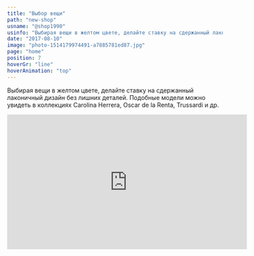 ```yaml
---
title: "Выбор вещи"
path: "new-shop"
usname: "@shop1990"
usinfo: "Выбирая вещи в желтом цвете, делайте ставку на сдержанный лаконичный дизайн без лишних деталей. Подобные модели можно увидеть в коллекциях Carolina Herrera, Oscar de la Renta, Trussardi и др."
date: "2017-08-10"
image: "photo-1514179974491-a7885781ed87.jpg"
page: "home"
position: 7
hoverGr: "line"
hoverAnimation: "top"
---
```


Выбирая вещи в желтом цвете, делайте ставку на сдержанный лаконичный дизайн без лишних деталей. Подобные модели можно увидеть в коллекциях Carolina Herrera, Oscar de la Renta, Trussardi и др.

<iframe width="560" height="315" src="https://www.youtube.com/embed/4n0xNbfJLR8" frameborder="0" allowfullscreen></iframe>